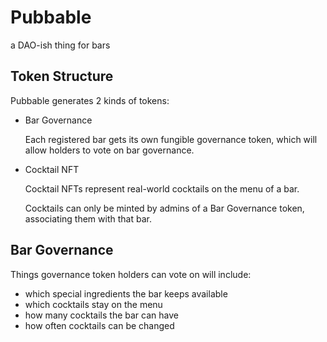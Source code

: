 # Pubbable

a DAO-ish thing for bars

## Token Structure

Pubbable generates 2 kinds of tokens:
* Bar Governance
  
  Each registered bar gets its own fungible governance token, which will allow holders to vote on bar governance.

* Cocktail NFT
  
  Cocktail NFTs represent real-world cocktails on the menu of a bar.

  Cocktails can only be minted by admins of a Bar Governance token, associating them with that bar.

## Bar Governance

Things governance token holders can vote on will include:
* which special ingredients the bar keeps available
* which cocktails stay on the menu
* how many cocktails the bar can have
* how often cocktails can be changed
